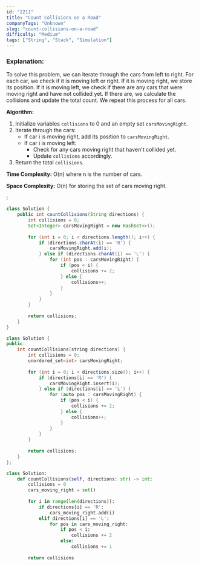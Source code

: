 ```yaml
---
id: "2211"
title: "Count Collisions on a Road"
companyTags: "Unknown"
slug: "count-collisions-on-a-road"
difficulty: "Medium"
tags: ["String", "Stack", "Simulation"]
---
```


### Explanation:
To solve this problem, we can iterate through the cars from left to right. For each car, we check if it is moving left or right. If it is moving right, we store its position. If it is moving left, we check if there are any cars that were moving right and have not collided yet. If there are, we calculate the collisions and update the total count. We repeat this process for all cars.

**Algorithm:**
1. Initialize variables `collisions` to 0 and an empty set `carsMovingRight`.
2. Iterate through the cars:
   - If car i is moving right, add its position to `carsMovingRight`.
   - If car i is moving left:
     - Check for any cars moving right that haven't collided yet.
     - Update `collisions` accordingly.
3. Return the total `collisions`.

**Time Complexity:** O(n) where n is the number of cars.

**Space Complexity:** O(n) for storing the set of cars moving right.

:

```java
class Solution {
    public int countCollisions(String directions) {
        int collisions = 0;
        Set<Integer> carsMovingRight = new HashSet<>();
        
        for (int i = 0; i < directions.length(); i++) {
            if (directions.charAt(i) == 'R') {
                carsMovingRight.add(i);
            } else if (directions.charAt(i) == 'L') {
                for (int pos : carsMovingRight) {
                    if (pos < i) {
                        collisions += 2;
                    } else {
                        collisions++;
                    }
                }
            }
        }
        
        return collisions;
    }
}
```

```cpp
class Solution {
public:
    int countCollisions(string directions) {
        int collisions = 0;
        unordered_set<int> carsMovingRight;
        
        for (int i = 0; i < directions.size(); i++) {
            if (directions[i] == 'R') {
                carsMovingRight.insert(i);
            } else if (directions[i] == 'L') {
                for (auto pos : carsMovingRight) {
                    if (pos < i) {
                        collisions += 2;
                    } else {
                        collisions++;
                    }
                }
            }
        }
        
        return collisions;
    }
};
```

```python
class Solution:
    def countCollisions(self, directions: str) -> int:
        collisions = 0
        cars_moving_right = set()
        
        for i in range(len(directions)):
            if directions[i] == 'R':
                cars_moving_right.add(i)
            elif directions[i] == 'L':
                for pos in cars_moving_right:
                    if pos < i:
                        collisions += 2
                    else:
                        collisions += 1
        
        return collisions
```